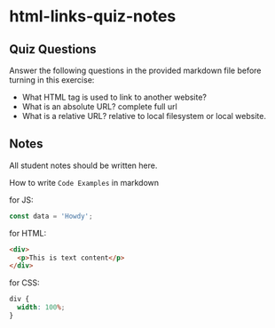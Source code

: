 # html-links-quiz-notes

## Quiz Questions

Answer the following questions in the provided markdown file before turning in this exercise:

- What HTML tag is used to link to another website?
  <a>
- What is an absolute URL?
  complete full url
- What is a relative URL?
  relative to local filesystem or local website.

## Notes

All student notes should be written here.

How to write `Code Examples` in markdown

for JS:

```javascript
const data = 'Howdy';
```

for HTML:

```html
<div>
  <p>This is text content</p>
</div>
```

for CSS:

```css
div {
  width: 100%;
}
```

